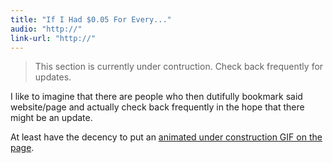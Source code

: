 ```yaml
---
title: "If I Had $0.05 For Every..."
audio: "http://"
link-url: "http://"
---
```

<blockquote><p>This section is currently under contruction. Check back frequently for updates.</p></blockquote>
<p>I like to imagine that there are people who then dutifully bookmark said website/page and actually check back frequently in the hope that there might be an update.</p>
<p>At least have the decency to put an <a href="http://www.mikesfreegifs.com/main4/construct10.htm">animated under construction GIF on the page</a>.</p>
